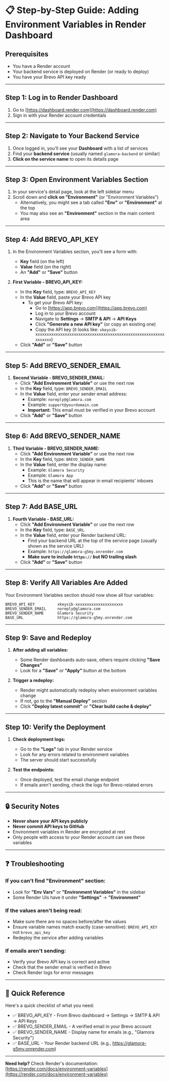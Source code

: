 # 📋 Step-by-Step Guide: Adding Environment Variables in Render Dashboard

## Prerequisites
- You have a Render account
- Your backend service is deployed on Render (or ready to deploy)
- You have your Brevo API key ready

---

## Step 1: Log in to Render Dashboard

1. Go to [https://dashboard.render.com](https://dashboard.render.com)
2. Sign in with your Render account credentials

---

## Step 2: Navigate to Your Backend Service

1. Once logged in, you'll see your **Dashboard** with a list of services
2. Find your **backend service** (usually named `glamora-backend` or similar)
3. **Click on the service name** to open its details page

---

## Step 3: Open Environment Variables Section

1. In your service's detail page, look at the left sidebar menu
2. Scroll down and **click on "Environment"** (or "Environment Variables")
   - Alternatively, you might see a tab called **"Env"** or **"Environment"** at the top
   - You may also see an **"Environment"** section in the main content area

---

## Step 4: Add BREVO_API_KEY

1. In the Environment Variables section, you'll see a form with:
   - **Key** field (on the left)
   - **Value** field (on the right)
   - An **"Add"** or **"Save"** button

2. **First Variable - BREVO_API_KEY:**
   - In the **Key** field, type: `BREVO_API_KEY`
   - In the **Value** field, paste your Brevo API key
     - To get your Brevo API key:
       - Go to [https://app.brevo.com](https://app.brevo.com)
       - Log in to your Brevo account
       - Navigate to **Settings** → **SMTP & API** → **API Keys**
       - Click **"Generate a new API key"** (or copy an existing one)
       - Copy the API key (it looks like: `xkeysib-xxxxxxxxxxxxxxxxxxxxxxxxxxxxxxxxxxxxxxxxxxxxxxxxxxxxxxxxxxxxxxxx`)
   - Click **"Add"** or **"Save"** button

---

## Step 5: Add BREVO_SENDER_EMAIL

1. **Second Variable - BREVO_SENDER_EMAIL:**
   - Click **"Add Environment Variable"** or use the next row
   - In the **Key** field, type: `BREVO_SENDER_EMAIL`
   - In the **Value** field, enter your sender email address:
     - Example: `noreply@glamora.com`
     - Example: `support@yourdomain.com`
     - **Important:** This email must be verified in your Brevo account
   - Click **"Add"** or **"Save"** button

---

## Step 6: Add BREVO_SENDER_NAME

1. **Third Variable - BREVO_SENDER_NAME:**
   - Click **"Add Environment Variable"** or use the next row
   - In the **Key** field, type: `BREVO_SENDER_NAME`
   - In the **Value** field, enter the display name:
     - Example: `Glamora Security`
     - Example: `Glamora App`
     - This is the name that will appear in email recipients' inboxes
   - Click **"Add"** or **"Save"** button

---

## Step 7: Add BASE_URL

1. **Fourth Variable - BASE_URL:**
   - Click **"Add Environment Variable"** or use the next row
   - In the **Key** field, type: `BASE_URL`
   - In the **Value** field, enter your Render backend URL:
     - Find your backend URL at the top of the service page (usually shown as the service URL)
     - Example: `https://glamora-g5my.onrender.com`
     - **Make sure to include `https://` but NO trailing slash**
   - Click **"Add"** or **"Save"** button

---

## Step 8: Verify All Variables Are Added

Your Environment Variables section should now show all four variables:

```
BREVO_API_KEY          xkeysib-xxxxxxxxxxxxxxxxxxxxx
BREVO_SENDER_EMAIL     noreply@glamora.com
BREVO_SENDER_NAME      Glamora Security
BASE_URL               https://glamora-g5my.onrender.com
```

---

## Step 9: Save and Redeploy

1. **After adding all variables:**
   - Some Render dashboards auto-save, others require clicking **"Save Changes"**
   - Look for a **"Save"** or **"Apply"** button at the bottom

2. **Trigger a redeploy:**
   - Render might automatically redeploy when environment variables change
   - If not, go to the **"Manual Deploy"** section
   - Click **"Deploy latest commit"** or **"Clear build cache & deploy"**

---

## Step 10: Verify the Deployment

1. **Check deployment logs:**
   - Go to the **"Logs"** tab in your Render service
   - Look for any errors related to environment variables
   - The server should start successfully

2. **Test the endpoints:**
   - Once deployed, test the email change endpoint
   - If emails aren't sending, check the logs for Brevo-related errors

---

## 🔒 Security Notes

- **Never share your API keys publicly**
- **Never commit API keys to GitHub**
- Environment variables in Render are encrypted at rest
- Only people with access to your Render account can see these variables

---

## ❓ Troubleshooting

### If you can't find "Environment" section:
- Look for **"Env Vars"** or **"Environment Variables"** in the sidebar
- Some Render UIs have it under **"Settings"** → **"Environment"**

### If the values aren't being read:
- Make sure there are no spaces before/after the values
- Ensure variable names match exactly (case-sensitive): `BREVO_API_KEY` not `brevo_api_key`
- Redeploy the service after adding variables

### If emails aren't sending:
- Verify your Brevo API key is correct and active
- Check that the sender email is verified in Brevo
- Check Render logs for error messages

---

## 📝 Quick Reference

Here's a quick checklist of what you need:

- ✅ BREVO_API_KEY - From Brevo dashboard → Settings → SMTP & API → API Keys
- ✅ BREVO_SENDER_EMAIL - A verified email in your Brevo account
- ✅ BREVO_SENDER_NAME - Display name for emails (e.g., "Glamora Security")
- ✅ BASE_URL - Your Render backend URL (e.g., https://glamora-g5my.onrender.com)

---

**Need help?** Check Render's documentation: [https://render.com/docs/environment-variables](https://render.com/docs/environment-variables)

